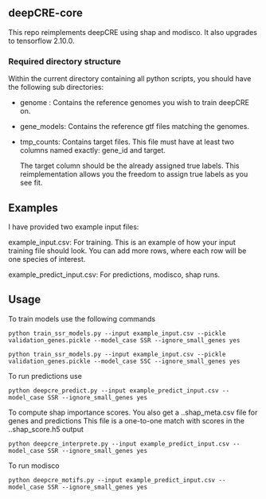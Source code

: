 ## deepCRE-core

This repo reimplements deepCRE using shap and modisco. It also upgrades to 
tensorflow 2.10.0.

### Required directory structure
Within the current directory containing all python scripts, you should have
the following sub directories:
- genome : Contains the reference genomes you wish to train deepCRE on.
- gene_models: Contains the reference gtf files matching the genomes.
- tmp_counts: Contains target files. This file must have at least two columns named exactly: gene_id and target.

  The target column should be the already assigned true labels. This reimplementation allows
  you the freedom to assign true labels as you see fit.

## Examples
I have provided two example input files:

example_input.csv: For training. This is an example of how your input training file
should look. You can add more rows, where each row will be one species of interest.

example_predict_input.csv: For predictions, modisco, shap runs.

## Usage
To train models use the following commands
```shell
python train_ssr_models.py --input example_input.csv --pickle validation_genes.pickle --model_case SSR --ignore_small_genes yes
```

```shell
python train_ssr_models.py --input example_input.csv --pickle validation_genes.pickle --model_case SSC --ignore_small_genes yes
```

To run predictions use
```shell
python deepcre_predict.py --input example_predict_input.csv --model_case SSR --ignore_small_genes yes
```

To compute shap importance scores. You also get a ..shap_meta.csv file for genes and predictions
This file is a one-to-one match with scores in the ..shap_score.h5 output
```shell
python deepcre_interprete.py --input example_predict_input.csv --model_case SSR --ignore_small_genes yes
```

To run modisco
```shell
python deepcre_motifs.py --input example_predict_input.csv --model_case SSR --ignore_small_genes yes
```